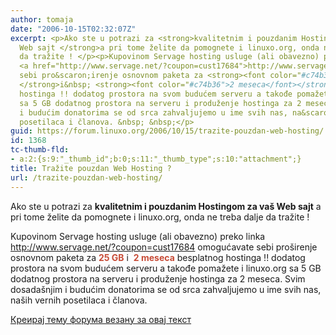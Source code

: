```yaml
---
author: tomaja
date: "2006-10-15T02:32:07Z"
excerpt: <p>Ako ste u potrazi za <strong>kvalitetnim i pouzdanim Hostingom za va&scaron;
  Web sajt </strong>a pri tome želite da pomognete i linuxo.org, onda ne treba dalje
  da tražite ! </p><p>Kupovinom Servage hosting usluge (ali obavezno) preko linka
  <a href="http://www.servage.net/?coupon=cust17684">http://www.servage.net/?coupon=cust17684</a>  omogućavate
  sebi pro&scaron;irenje osnovnom paketa za <strong><font color="#c74b36">25 GB</font>
  </strong>i&nbsp; <strong><font color="#c74b36">2 meseca</font></strong> besplatnog
  hostinga !! dodatog prostora na svom budućem serveru a takođe pomažete i linuxo.org
  sa 5 GB dodatnog prostora na serveru i produženje hostinga za 2 meseca. Svim dosada&scaron;njim
  i budućim donatorima se od srca zahvaljujemo u ime svih nas, na&scaron;ih vernih
  posetilaca i članova. &nbsp; &nbsp;</p>
guid: https://forum.linuxo.org/2006/10/15/trazite-pouzdan-web-hosting/
id: 1368
tc-thumb-fld:
- a:2:{s:9:"_thumb_id";b:0;s:11:"_thumb_type";s:10:"attachment";}
title: Tražite pouzdan Web Hosting ?
url: /trazite-pouzdan-web-hosting/
---
```

Ako ste u potrazi za **kvalitetnim i pouzdanim Hostingom za va&scaron; Web sajt** a pri tome želite da pomognete i linuxo.org, onda ne treba dalje da tražite ! 

Kupovinom Servage hosting usluge (ali obavezno) preko linka <http://www.servage.net/?coupon=cust17684> omogućavate sebi pro&scaron;irenje osnovnom paketa za **<font color="#c74b36">25 GB</font>** i&nbsp; **<font color="#c74b36">2 meseca</font>** besplatnog hostinga !! dodatog prostora na svom budućem serveru a takođe pomažete i linuxo.org sa 5 GB dodatnog prostora na serveru i produženje hostinga za 2 meseca. Svim dosada&scaron;njim i budućim donatorima se od srca zahvaljujemo u ime svih nas, na&scaron;ih vernih posetilaca i članova. &nbsp; &nbsp;

<!--break-->

[Креирај тему форума везану за овај текст](https://linuxo.org/nova-tema-na-forumu/?se_pid=1368)